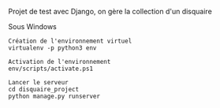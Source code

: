 Projet de test avec Django, on gère la collection d'un disquaire

Sous Windows 

	Création de l'environnement virtuel
	virtualenv -p python3 env

	Activation de l'environnement
	env/scripts/activate.ps1

	Lancer le serveur
	cd disquaire_project
	python manage.py runserver